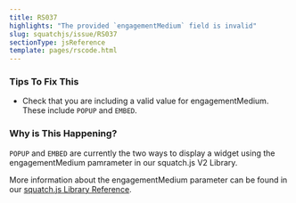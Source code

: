 ```yaml
---
title: RS037
highlights: "The provided `engagementMedium` field is invalid"
slug: squatchjs/issue/RS037
sectionType: jsReference
template: pages/rscode.html
---
```


### Tips To Fix This

 - Check that you are including a valid value for engagementMedium. These include `POPUP` and `EMBED`.

### Why is This Happening?

`POPUP` and `EMBED` are currently the two ways to display a widget using the engagementMedium pamrameter in our squatch.js V2 Library.

More information about the engagementMedium parameter can be found in our [squatch.js Library Reference](/developer/squatchjs/v2/reference/).